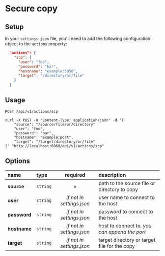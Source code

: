 # Secure copy

## Setup

In your `settings.json` file, you'll need to add the following configuration object to the `actions` property:

```json
  "actions": {
    "scp": {
      "user": "foo",
      "password": "bar",
      "hostname": "example:5050",
      "target": "/directory/or/file"
    }
  }
```

## Usage

`POST /api/v1/actions/scp`

```cURL
curl -X POST -H "Content-Type: application/json" -d '{
	"source": "/source/file/or/directory"
	"user": "foo",
	"password": "bar",
	"hostname": "example:port",
	"target": "/target/directory/or/file"
}' "http://localhost:6060/api/v1/actions/scp"
```

## Options

|name|type|required|description|
|:---|:---|:---:|:---|
|**source**|`string`|&times;|path to the source file or directory to copy|
|**user**|`string`|_if not in settings.json_|user name to connect to the host|
|**password**|`string`|_if not in settings.json_|password to connect to the host|
|**hostname**|`string`|_if not in settings.json_|host to connect to. _you can append the port_|
|**target**|`string`|_if not in settings.json_|target directory or target file for the copy|
